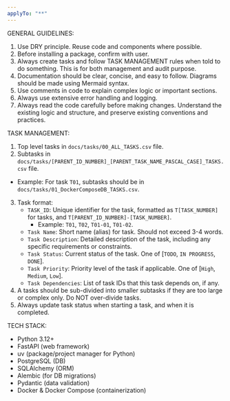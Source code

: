 ```yaml
---
applyTo: "**"
---
```


GENERAL GUIDELINES:

1. Use DRY principle. Reuse code and components where possible.
2. Before installing a package, confirm with user.
3. Always create tasks and follow TASK MANAGEMENT rules when told to do something. This is for both management and audit purpose.
4. Documentation should be clear, concise, and easy to follow. Diagrams should be made using Mermaid syntax.
5. Use comments in code to explain complex logic or important sections.
6. Always use extensive error handling and logging.
7. Always read the code carefully before making changes. Understand the existing logic and structure, and preserve existing conventions and practices.

TASK MANAGEMENT:

1. Top level tasks in `docs/tasks/00_ALL_TASKS.csv` file.
2. Subtasks in `docs/tasks/[PARENT_ID_NUMBER]_[PARENT_TASK_NAME_PASCAL_CASE]_TASKS.csv` file.

- Example: For task `T01`, subtasks should be in `docs/tasks/01_DockerComposeDB_TASKS.csv`.

3. Task format:
   - `TASK_ID`: Unique identifier for the task, formatted as `T[TASK_NUMBER]` for tasks, and `T[PARENT_ID_NUMBER]-[TASK_NUMBER]`.
     - Example: `T01`, `T02`, `T01-01`, `T01-02`.
   - `Task Name`: Short name (alias) for task. Should not exceed 3-4 words.
   - `Task Description`: Detailed description of the task, including any specific requirements or constraints.
   - `Task Status`: Current status of the task. One of [`TODO`, `IN PROGRESS`, `DONE`].
   - `Task Priority`: Priority level of the task if applicable. One of [`High`, `Medium`, `Low`].
   - `Task Dependencies`: List of task IDs that this task depends on, if any.
4. A tasks should be sub-divided into smaller subtasks if they are too large or complex only. Do NOT over-divide tasks.
5. Always update task status when starting a task, and when it is completed.

TECH STACK:

- Python 3.12+
- FastAPI (web framework)
- uv (package/project manager for Python)
- PostgreSQL (DB)
- SQLAlchemy (ORM)
- Alembic (for DB migrations)
- Pydantic (data validation)
- Docker & Docker Compose (containerization)

